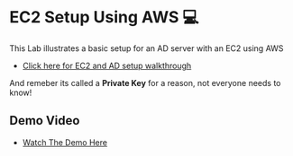 # EC2 Setup Using AWS 💻
This Lab illustrates a basic setup for an AD server with an EC2 using AWS
- [Click here for EC2 and AD setup walkthrough](ec2-setup.md)

And remeber its called a **Private Key** for a reason, not everyone needs to know!
## Demo Video
- [Watch The Demo Here](https://www.loom.com/share/852dfaf3ade84e8faaa357d3dc5c8ab7?sid=dad84e6d-2bfa-4321-8979-194ec1dff681)
